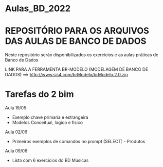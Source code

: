 # Aulas_BD_2022

# REPOSITÓRIO PARA OS ARQUIVOS DAS AULAS DE BANCO DE DADOS

Neste repositório serão disponibilizados os exercícios e as aulas práticas de Banco de Dados


LINK PARA A FERRAMENTA BR-MODELO (MODELAGEM DE BANCO DE DADOS) ==> http://www.sis4.com/brModelo/brModelo.2.0.zip


# Tarefas do 2 bim

Aula 19/05
- Exemplo chave primaria e estrangeira
- Modelos Conceitual, logico e fisico

Aula 02/06
- Primeiros exemplos de comandos no prompt (SELECT) - Produtos

Aula 09/06
- Lista com 6 exercícios do BD Músicas
